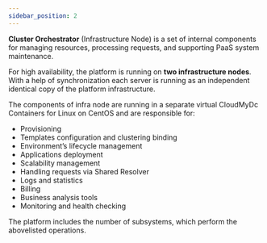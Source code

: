 ```yaml
---
sidebar_position: 2
---
```


**Cluster Orchestrator** (Infrastructure Node) is a set of internal components for managing resources, processing requests, and supporting PaaS system maintenance.

For high availability, the platform is running on **two infrastructure nodes**. With a help of synchronization each server is running as an independent identical copy of the platform infrastructure.

The components of infra node are running in a separate virtual CloudMyDc Containers for Linux on CentOS and are responsible for:

- Provisioning
- Templates configuration and clustering binding
- Environment’s lifecycle management
- Applications deployment
- Scalability management
- Handling requests via Shared Resolver
- Logs and statistics
- Billing
- Business analysis tools
- Monitoring and health checking

The platform includes the number of subsystems, which perform the abovelisted operations.
